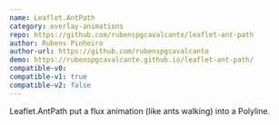 ```yaml
---
name: Leaflet.AntPath
category: overlay-animations
repo: https://github.com/rubenspgcavalcante/leaflet-ant-path
author: Rubens Pinheiro
author-url: https://github.com/rubenspgcavalcante
demo: https://rubenspgcavalcante.github.io/leaflet-ant-path/
compatible-v0:
compatible-v1: true
compatible-v2: false
---
```


Leaflet.AntPath put a flux animation (like ants walking) into a Polyline.
